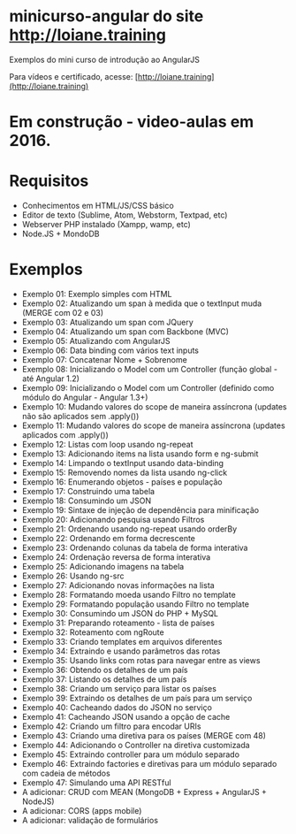 # minicurso-angular do site http://loiane.training

Exemplos do mini curso de introdução ao AngularJS

Para vídeos e certificado, acesse: [http://loiane.training](http://loiane.training)

# Em construção - video-aulas em 2016.

# Requisitos
* Conhecimentos em HTML/JS/CSS básico
* Editor de texto (Sublime, Atom, Webstorm, Textpad, etc)
* Webserver PHP instalado (Xampp, wamp, etc)
* Node.JS + MondoDB

# Exemplos
* Exemplo 01: Exemplo simples com HTML
* Exemplo 02: Atualizando um span à medida que o textInput muda (MERGE com 02 e 03)
* Exemplo 03: Atualizando um span com JQuery
* Exemplo 04: Atualizando um span com Backbone (MVC)
* Exemplo 05: Atualizando com AngularJS
* Exemplo 06: Data binding com vários text inputs
* Exemplo 07: Concatenar Nome + Sobrenome
* Exemplo 08: Inicializando o Model com um Controller (função global - até Angular 1.2)
* Exemplo 09: Inicializando o Model com um Controller (definido como módulo do Angular - Angular 1.3+)
* Exemplo 10: Mudando valores do scope de maneira assíncrona (updates não são aplicados sem .apply())
* Exemplo 11: Mudando valores do scope de maneira assíncrona (updates aplicados com .apply())
* Exemplo 12: Listas com loop usando ng-repeat
* Exemplo 13: Adicionando items na lista usando form e ng-submit
* Exemplo 14: Limpando o textInput usando data-binding
* Exemplo 15: Removendo nomes da lista usando ng-click
* Exemplo 16: Enumerando objetos - países e população
* Exemplo 17: Construindo uma tabela
* Exemplo 18: Consumindo um JSON
* Exemplo 19: Sintaxe de injeção de dependência para minificação
* Exemplo 20: Adicionando pesquisa usando Filtros
* Exemplo 21: Ordenando usando ng-repeat usando orderBy
* Exemplo 22: Ordenando em forma decrescente
* Exemplo 23: Ordenando colunas da tabela de forma interativa
* Exemplo 24: Ordenação reversa de forma interativa
* Exemplo 25: Adicionando imagens na tabela
* Exemplo 26: Usando ng-src
* Exemplo 27: Adicionando novas informações na lista
* Exemplo 28: Formatando moeda usando Filtro no template
* Exemplo 29: Formatando população usando Filtro no template
* Exemplo 30: Consumindo um JSON do PHP + MySQL
* Exemplo 31: Preparando roteamento - lista de países
* Exemplo 32: Roteamento com ngRoute
* Exemplo 33: Criando templates em arquivos diferentes
* Exemplo 34: Extraindo e usando parâmetros das rotas
* Exemplo 35: Usando links com rotas para navegar entre as views
* Exemplo 36: Obtendo os detalhes de um país
* Exemplo 37: Listando os detalhes de um país
* Exemplo 38: Criando um serviço para listar os países
* Exemplo 39: Extraindo os detalhes de um país para um serviço
* Exemplo 40: Cacheando dados do JSON no serviço
* Exemplo 41: Cacheando JSON usando a opção de cache
* Exemplo 42: Criando um filtro para encodar URIs
* Exemplo 43: Criando uma diretiva para os países (MERGE com 48)
* Exemplo 44: Adicionando o Controller na diretiva customizada
* Exemplo 45: Extraindo controller para um módulo separado
* Exemplo 46: Extraindo factories e diretivas para um módulo separado com cadeia de métodos
* Exemplo 47: Simulando uma API RESTful
* A adicionar: CRUD com MEAN (MongoDB + Express + AngularJS + NodeJS)
* A adicionar: CORS (apps mobile)
* A adicionar: validação de formulários
